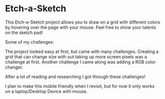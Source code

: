 # Etch-a-Sketch
This Etch-a-Sketch project allows you to draw on a grid with different colors by hovering over the page with your mouse.
Feel free to show your talents on the sketch pad!

Some of my challenges:

The project looked easy at first, but came with many challenges. Creating a grid that can change size with out taking up more screen pixels was a challenge at first. Another challenge I came along was adding a RGB color changer.

After a lot of reading and researching I got through these challenges!

I plan to make this mobile friendly when I revisit, but for now it only works on a laptop/Desktop Device with mouse.
